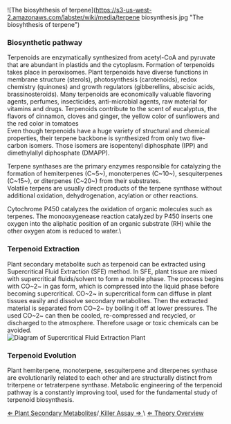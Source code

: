 ![The biosyhthesis of terpene](https://s3-us-west-2.amazonaws.com/labster/wiki/media/terpene biosynthesis.jpg "The biosyhthesis of terpene")

### Biosynthetic pathway

Terpenoids are enzymatically synthesized from acetyl-CoA and pyruvate
that are abundant in plastids and the cytoplasm. Formation of terpenoids
takes place in peroxisomes. Plant terpenoids have diverse functions in
membrane structure (sterols), photosynthesis (carotenoids), redox
chemistry (quinones) and growth regulators (gibberellins, abscisic
acids, brassinosteroids). Many terpenoids are economically valuable
flavoring agents, perfumes, insecticides, anti-microbial agents, raw
material for vitamins and drugs. Terpenoids contribute to the scent of
eucalyptus, the flavors of cinnamon, cloves and ginger, the yellow color
of sunflowers and the red color in tomatoes\
 Even though terpenoids have a huge variety of structural and chemical
properties, their terpene backbone is synthesized from only two
five-carbon isomers. Those isomers are isopentenyl diphosphate (IPP) and
dimethylallyl diphosphate (DMAPP).

Terpene synthases are the primary enzymes responsible for catalyzing the
formation of hemiterpenes (C~5~), monoterpenes (C~10~), sesquiterpenes
(C~15~), or diterpenes (C~20~) from their substrates.\
 Volatile terpens are usually direct products of the terpene synthase
without additional oxidation, dehydrogenation, acylation or other
reactions.

Cytochrome P450 catalyzes the oxidation of organic molecules such as
terpenes. The monooxygenease reaction catalyzed by P450 inserts one
oxygen into the aliphatic position of an organic substrate (RH) while
the other oxygen atom is reduced to water.\

### Terpenoid Extraction

Plant secondary metabolite such as terpenoid can be extracted using
Supercritical Fluid Extraction (SFE) method. In SFE, plant tissue are
mixed with supercritical fluids/solvent to form a mobile phase. The
process begins with CO~2~ in gas form, which is compressed into the
liquid phase before becoming supercritical. CO~2~ in supercritical form
can diffuse in plant tissues easily and dissolve secondary metabolites.
Then the extracted material is separated from CO~2~ by boiling it off at
lower pressures. The used CO~2~ can then be cooled, re-compressed and
recycled, or discharged to the atmosphere. Therefore usage or toxic
chemicals can be avoided.\
 ![Diagram of Supercritical Fluid Extraction Plant](https://s3-us-west-2.amazonaws.com/labster/wiki/media/SFE.jpg "fig:Diagram of Supercritical Fluid Extraction Plant")

### Terpenoid Evolution

Plant hemiterpene, monoterpene, sesquiterpene and diterpenes synthase
are evolutionarily related to each other and are structurally distinct
from triterpene or tetraterpene synthase. Metabolic engineering of the
terpenoid pathway is a constantly improving tool, used for the
fundamental study of terpenoid biosynthesis.

[ ⇐ Plant Secondary Metabolites](/wiki/Plant_Secondary_Metabolites "wikilink")/[ Killer Assay ⇒ ](/wiki/Killer_Assay "wikilink")\ [ ⇐ Theory Overview](/wiki/PlantLab "wikilink")

